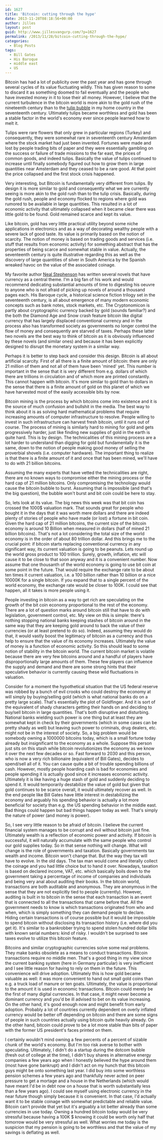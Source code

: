 ```yaml
---
id: 1627
title: 'Bitcoin: cutting through the hype'
date: 2013-11-28T08:18:56+00:00
author: Jilles
layout: post
guid: http://www.jillesvangurp.com/?p=1627
permalink: /2013/11/28/bitcoin-cutting-through-the-hype/
categories:
  - Blog Posts
tags:
  - Bill Gates
  - His Baroque
  - middle east
  - US
---
```

Bitcoin has had a lot of publicity over the past year and has gone through several cycles of its value fluctuating wildly. This has given reason to some to discard it as something doomed to fail eventually and the people who have invested money in it to lose their all money. However, I believe that the current turbulence in the bitcoin world is more akin to the gold rush of the nineteenth century than to the [tulip bubble](http://en.wikipedia.org/wiki/Tulip_mania) in my home country in the seventeenth century. Ultimately tulips became worthless and gold has been a stable factor in the world's economy ever since people learned how to melt it.

Tulips were rare flowers that only grew in particular regions (Turkey) and consequently, they were somewhat rare in seventeenth century Amsterdam where the stock market had just been invented. Fortunes were made and lost by people trading bits of paper and they were essentially gambling on the success or failure of trade missions to the far east, the prices of common goods, and indeed tulips. Basically the value of tulips continued to increase until finally somebody figured out how to grow them in large quantities near Amsterdam and they ceased to be a rare good. At that point the price collapsed and the first stock crisis happened.

Very interesting, but Bitcoin is fundamentally very different from tulips. By design it is more similar to gold and consequently what we are currently seeing is more akin to the gold rush than to the tulip crisis. Basically, during the gold rush, people and economy flocked to regions where gold was rumored to be available in large quantities. This resulted in a lot of economic activity that ultimately collapsed when it became clear there was little gold to be found. Gold remained scarce and kept its value. 

Like bitcoin, gold has very little practical utility beyond some niche applications in electronics and as a way of decorating wealthy people with a severe lack of good taste. Its value is primarily based on the notion of scarcity. The notion of money is based on trading goods and services (i.e. stuff that results from economic activity) for something abstract that has the properties of being scarce and somewhat stable in value. Actually, the seventeenth century is quite illustrative regarding this as well as the discovery of large quantities of silver in South America by the Spanish wreaked havoc on the value of the associated coinage.

My favorite author [Neal Stephenson](http://en.wikipedia.org/wiki/Neal_Stephenson) has written several novels that have currency as a central theme. I'm a big fan of his work and would recommend dedicating substantial amounts of time to digesting his oeuvre to anyone who is not afraid of picking up novels of around a thousand pages each. His Baroque cycle, a historical science fiction trilogy set in the seventeenth century, is all about emergence of many modern economic concepts such as bank notes, stock markets, etc. The Cryptonomicon is partly about cryptographic currency backed by gold (sounds familiar?) and the both the Diamond Age and Snow crash feature bitcoin like digital currency that has largely displaced conventional currency and in the process also has transformed society as governments no longer control the flow of money and consequently are starved of taxes. Perhaps these latter two novels are the best way to think of bitcoin as it is obviously influenced by these novels (and similar ones) and because it has been explicitly designed to disrupt the monetary system in a similar way.

Perhaps it is better to step back and consider this design. Bitcoin is all about artificial scarcity. First of all there is a finite amount of bitcoin: there are only 21 million of them and not all of them have been 'mined' yet. This number is important in the sense that it is very different from e.g. dollars of which there are trillions in circulation and of which more are printed constantly. This cannot happen with bitcoin. It's more similar to gold than to dollars in the sense that there is a finite amount of gold on this planet of which we have harvested most of the easily accessible bits by now.

Bitcoin mining is the process by which bitcoins come into existence and it is the source of much confusion and bullshit in the media. The best way to think about it is as solving hard mathematical problems that require increasing amounts of computer infrastructure to resolve. People willing to invest in such infrastructure can harvest fresh bitcoin, until it runs out of course. The process of mining is similarly hard to mining for gold and gets progressively harder, just like finding new supplies of gold in the earth is quite hard. This is by design. The technicalities of this mining process are a lot harder to understand than digging for gold but fundamentally it is the same, down to the notion of people making good money of selling the proverbial shovels (i.e. computer hardware). The important thing to realize is that there is a finite amount of it and once that has been mined, we'll have to do with 21 billion bitcoins.

Assuming the many experts that have vetted the technicalities are right, there are no known ways to compromise either the mining process or the hard cap of 21 million bitcoins. Only compromising the technology would cause the bitcoin bubble to burst. Assuming that is impossible (and that's the big question), the bubble won't burst and bit coin could be here to stay.

So, lets look at its value. The big news this week was that bit coin has crossed the 1000$ valuation mark. That sounds great for people who bought it in the days that it was worth mere dollars and there are indeed plenty of stories of people who have made (or lost) a fortune in bit coin. Given the hard cap of 21 million bitcoins, the current size of the bitcoin economy is around 10 Billion when measured in dollars (half of mined 21 billion bitcoins). That's not a lot considering the total size of the world economy is in the order of about 80 trillion dollar. And this brings me to the crucial point: if bitcoin starts replacing conventional currency in any significant way, its current valuation is going to be peanuts. Lets round up the world gross product to 100 trillion. Surely, growth, inflation, etc will cause it to be close to that soon anyway and it is a convenient number. Now assume that one thousanth of the world economy is going to use bit coin at some point in the future. That would require the exchange rate to be about ten times it current valuation, i.e. a 100 billion rather than 10 billion or a nice 10000K for a single bitcoin. If you expand that to a single percent of the world economy, the exchange rate would be closer to 100K. I could see that happen, all it takes is more people using it.

People investing in bitcoin as a way to get rich are speculating on the growth of the bit coin economy proportional to the rest of the economy. There are a lot of question marks around bitcoin still that have to do with legislation, government control, etc. My view on this is simple: there's nothing stopping national banks keeping stashes of bitcoin around in the same way that they are keeping gold around to back the value of their currencies (or at least pretend to do so). Indeed, assuming they would do that, it would vastly boost the legitimacy of bitcoin as a currency and thus help to ensure that the value of its economy increases. Ultimately the value of money is a function of economic activity. So this should lead to some notion of stability in the bitcoin world. The current bitcoin market is volatile because there are very few bitcoins around and a handful of players have disproportionally large amounts of them. These few players can influence the supply and demand and there are some strong hints that their speculative behavior is currently causing these wild fluctuations in valuation. 

Consider for a moment the hypothetical situation that the US federal reserve was robbed by a bunch of evil crooks who could destroy the economy at will simply by buying/selling gold (which is what national banks do on a pretty large scale). That's essentially the plot of Goldfinger. And it is sort of the equivalent of shady characters getting their hands on and deciding to buy/sell bitcoin in large quantities. That's both disruptive and disturbing. National banks wielding such power is one thing but at least they are somewhat kept in check by their governments (which in some cases can be pretty shady as well) but leaving such power to criminals, drug dealers, etc. might not be in the interest of society. So, a big problem would be somebody owning a 1000000 bitcoins today, which is a small fortune today already but insignificant to the economy as a whole. Suppose this person just sits on this stash while bitcoin revolutionizes the economy as we know it over the next few decades or so. Fast forward to 2030 and this person, who is now a very rich billionaire (equivalent of Bill Gates), decides to spend/sell all of it. You can cause quite a bit of trouble spending billions of cash. However, mostly people hoarding cash is bad for economies and people spending it is actually good since it increases economic activity. Ultimately it is like having a huge stash of gold and suddenly deciding to spend it. It would temporarily destabilize the value of gold but given that gold continues to be scarce overall, it would ultimately recover as well. In the end people like Bill Gates have little interest in destabilizing the economy and arguably his spending behavior is actually a lot more beneficial for society than e.g. the US spending behavior in the middle east. Bad things could happen but bad things happen today as well. That's simply the nature of power (and money is power).

So, I see very little reason to be afraid of bitcoin. I believe the current financial system manages to be corrupt and evil without bitcoin just fine. Ultimately wealth is a reflection of economic power and activity. If bitcoin is successful, it will naturally accumulate with the same people who control our gold supplies today. So in that sense nothing will change. What will change is the role of governments and taxation. Basically governments tax wealth and income. Bitcoin won't change that. But the way they tax will have to evolve. In the old days. The tax man would come and literally collect the coinage and you had little choice but to hand it over. Nowadays, taxation is based on declared income, VAT, etc. which basically boils down to the government taking a percentage of income of companies and individuals and being very anal about auditing their books. In the bitcoin world, transactions are both auditable and anonymous. They are anonymous in the sense that they are not explicitly tied to people (currently). However, auditing is built in to bitcoin in the sense that each transaction is an event that is connected to all the transactions that came before that. All the government needs to know is which transactions originated from who and when, which is simply something they can demand people to declare. Hiding certain transactions is of course possible but it would be impossible to spend bitcoin without disclosing its transaction history (i.e. where did you get it). It's similar to a bankrobber trying to spend stolen hundred dollar bills with known serial numbers: kind of risky. I wouldn't be surprised to see taxes evolve to utilize this bitcoin feature.

Bitcoins and similar cryptographic currencies solve some real problems. They make banks obsolete as a means to conduct transactions. Bitcoin transactions require no middle men. That's a good thing in my view since the current banking system (here in Germany particular) is very inefficient and I see little reason for having to rely on them in the future. This convenience will drive adoption. Ultimately this is how gold became valuable as well: it was more convenient to hand out small  gold coins than e.g. a truck load of manure or ten goats. Ultimately, the value is proportional to the amount it is used in economic transactions. Bitcoin could merely be the first of many digital currencies. In that case, it might never become a dominant currency and you'd be ill advised to bet on its value increasing. On the other hand, it's good enough now and might benefit from early adoption. Probably a lot of countries currently dependent on overly inflated currency would be better off depending on bitcoin and there are some signs of people in such countries actually using bitcoin quite heavily already. On the other hand, bitcoin could prove to be a lot more stable than bits of paper with the former US president's faces printed on them. 

I certainly wouldn't mind owning a few percents of a percent of sizable chunk of the world's economy. But I'm too risk averse to bother with speculating. Ultimately, I didn't do a startup during the dotcom bubble (fresh out of college at the time), I didn't buy shares in alternative energy companies a few years ago when I honestly believed the hype around them (most have gone bankrupt) and I didn't act on my hunch that this bitcoin guys might be onto something last year. I did buy into some worthless pension schemes a few years ago and thankfully never acted on peer pressure to get a mortage and a house in the Netherlands (which would have meant I'd be in debt now on a house that is worth substantially less than a few years ago). I could see myself using electronic currency in the near future though simply because it is convenient. In that case, I'd actually want it to be stable coinage with somewhat predictable and reliable value. Bitcoin can't provide that yet but it's arguably a lot better already than some currencies in use today. Owning a hundred bitcoin today would be very stressful because having a 100K $ knowing it could be worth only half that tomorrow would be very stressful as well. What worries me today is the suspicion that my pension is going to be worthless and that the value of my savings is deflating as well.